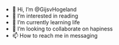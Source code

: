 - 👋 Hi, I’m @GijsvHogeland
- 👀 I’m interested in reading
- 🌱 I’m currently learning life
- 💞️ I’m looking to collaborate on hapiness
- 📫 How to reach me in messaging

<!---
GijsvHogeland/GijsvHogeland is a ✨ special ✨ repository because its `README.md` (this file) appears on your GitHub profile.
You can click the Preview link to take a look at your changes.
--->
